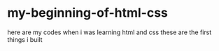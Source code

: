 # my-beginning-of-html-css
here are my codes when i was learning html and css these are the first things i built
